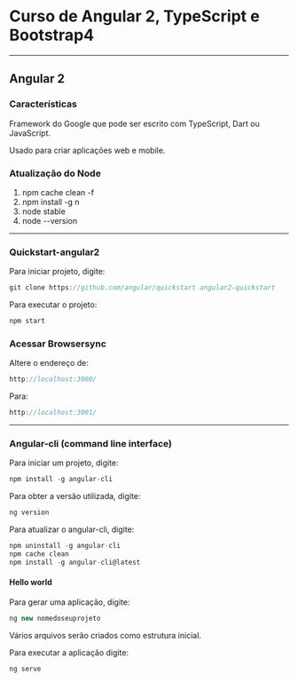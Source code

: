 # Curso de Angular 2, TypeScript e Bootstrap4

---

## Angular 2

### Características
Framework do Google que pode ser escrito com TypeScript, Dart ou JavaScript.

Usado para criar aplicações web e mobile.


### Atualização do Node
1. npm cache clean -f
2. npm install -g n
3. node stable
4. node --version

---

### Quickstart-angular2

Para iniciar projeto, digite:
```js
git clone https://github.com/angular/quickstart angular2-quickstart
```

Para executar o projeto:
```js
npm start
```

### Acessar Browsersync
Altere o endereço de:
```js
http://localhost:3000/
```

Para:
```js
http://localhost:3001/
```

---

### Angular-cli (command line interface)

Para iniciar um projeto, digite:
```js
npm install -g angular-cli
```

Para obter a versão utilizada, digite:
```js
ng version
```

Para atualizar o angular-cli, digite:
```js
npm uninstall -g angular-cli
npm cache clean
npm install -g angular-cli@latest
```

#### Hello world
Para gerar uma aplicação, digite:
```js
ng new nomedoseuprojeto
```

Vários arquivos serão criados como estrutura inicial.

Para executar a aplicação digite:
```js
ng serve
```